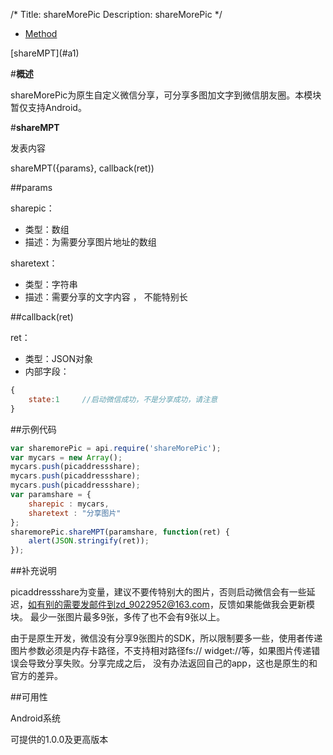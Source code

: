 /*
Title: shareMorePic
Description: shareMorePic
*/

<ul id="tab" class="clearfix">
	<li class="active"><a href="#method-content">Method</a></li>
</ul>
<div id="method-content">
<div class="outline">
[shareMPT](#a1)
</div>

#**概述**

shareMorePic为原生自定义微信分享，可分享多图加文字到微信朋友圈。本模块暂仅支持Android。


#**shareMPT**<div id="a1"></div>

发表内容

shareMPT({params}, callback(ret))

##params

sharepic：

- 类型：数组
- 描述：为需要分享图片地址的数组 

sharetext：

- 类型：字符串
- 描述：需要分享的文字内容 ， 不能特别长

##callback(ret)

ret：

- 类型：JSON对象
- 内部字段：

```js
{
	state:1		//启动微信成功，不是分享成功，请注意
}
```

##示例代码

```js
var sharemorePic = api.require('shareMorePic');
var mycars = new Array();
mycars.push(picaddressshare);
mycars.push(picaddressshare);
mycars.push(picaddressshare);
var paramshare = {
	sharepic : mycars,
	sharetext : "分享图片"
};
sharemorePic.shareMPT(paramshare, function(ret) {
	alert(JSON.stringify(ret));
});
```

##补充说明

picaddressshare为变量，建议不要传特别大的图片，否则启动微信会有一些延迟，如有别的需要发邮件到zd_9022952@163.com，反馈如果能做我会更新模块。
最少一张图片最多9张，多传了也不会有9张以上。

由于是原生开发，微信没有分享9张图片的SDK，所以限制要多一些，使用者传递图片参数必须是内存卡路径，不支持相对路径fs:// widget://等，如果图片传递错误会导致分享失败。分享完成之后，
没有办法返回自己的app，这也是原生的和官方的差异。

##可用性

Android系统

可提供的1.0.0及更高版本


